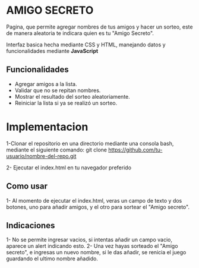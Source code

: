 # AMIGO SECRETO

Pagina, que permite agregar nombres de tus amigos y hacer un sorteo, este de manera aleatoria te indicara
quien es tu "Amigo Secreto".

Interfaz basica hecha mediante CSS y HTML, manejando datos y funcionalidades mediante **JavaScript**

## Funcionalidades

- Agregar amigos a la lista.
- Validar que no se repitan nombres.
- Mostrar el resultado del sorteo aleatoriamente.
- Reiniciar la lista si ya se realizó un sorteo.

# Implementacion

1-Clonar el repositorio en una directorio mediante una consola bash, mediante el siguiente comando:
    git clone https://github.com/tu-usuario/nombre-del-repo.git

2- Ejecutar el index.html en tu navegador preferido

## Como usar

1- Al momento de ejecutar el index.html, veras un campo de texto y dos botones, uno para añadir amigos, y el otro
   para sortear el "Amigo secreto".

## Indicaciones
1- No se permite ingresar vacios, si intentas añadir un campo vacio, aparece un alert indicando esto.
2- Una vez hayas sorteado el "Amigo secreto", e ingresas un nuevo nombre, si le das añadir, se renicia el juego
  guardando el ultimo nombre añadido.
